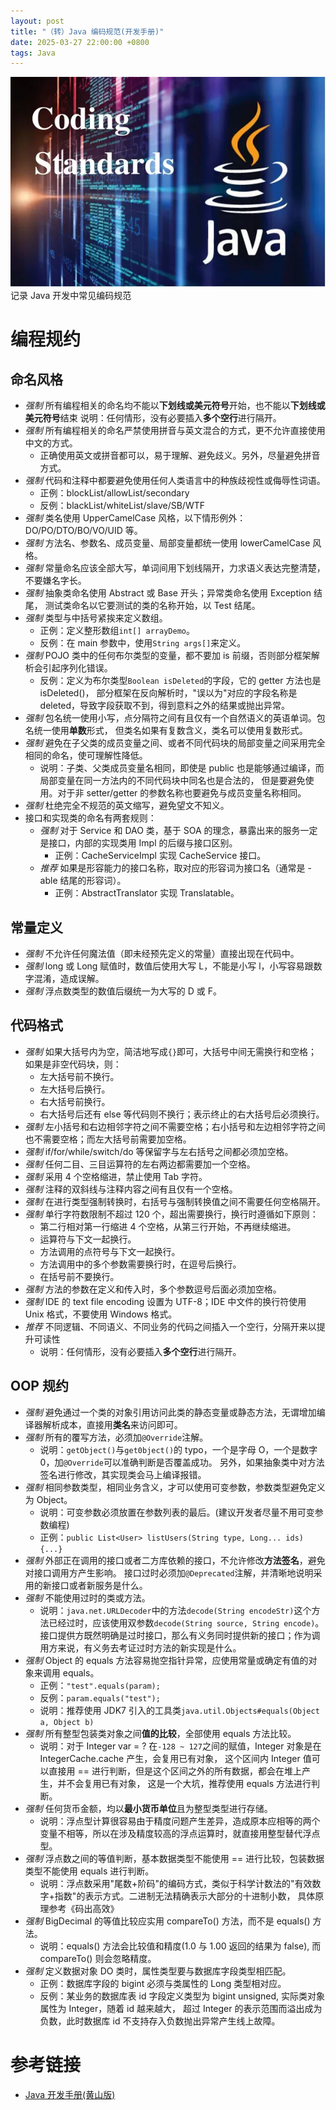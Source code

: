```yaml
---
layout: post
title: "（转）Java 编码规范(开发手册)"
date: 2025-03-27 22:00:00 +0800
tags: Java
---
```


![Java Develop Standard](/assets/images/2025-03-27-Java_Standard_1.webp)
记录 Java 开发中常见编码规范

# 编程规约

## 命名风格

- _强制_ 所有编程相关的命名均不能以**下划线或美元符号**开始，也不能以**下划线或美元符号**结束
  说明：任何情形，没有必要插入**多个空行**进行隔开。
- _强制_ 所有编程相关的命名严禁使用拼音与英文混合的方式，更不允许直接使用中文的方式。
  - 正确使用英文或拼音都可以，易于理解、避免歧义。另外，尽量避免拼音方式。
- _强制_ 代码和注释中都要避免使用任何人类语言中的种族歧视性或侮辱性词语。
  - 正例：blockList/allowList/secondary
  - 反例：blackList/whiteList/slave/SB/WTF
- _强制_ 类名使用 UpperCamelCase 风格，以下情形例外：DO/PO/DTO/BO/VO/UID 等。
- _强制_ 方法名、参数名、成员变量、局部变量都统一使用 lowerCamelCase 风格。
- _强制_ 常量命名应该全部大写，单词间用下划线隔开，力求语义表达完整清楚，不要嫌名字长。
- _强制_ 抽象类命名使用 Abstract 或 Base 开头；异常类命名使用 Exception 结尾，
  测试类命名以它要测试的类的名称开始，以 Test 结尾。
- _强制_ 类型与中括号紧挨来定义数组。
  - 正例：定义整形数组`int[] arrayDemo`。
  - 反例：在 main 参数中，使用`String args[]`来定义。
- _强制_ POJO 类中的任何布尔类型的变量，都不要加 is 前缀，否则部分框架解析会引起序列化错误。
  - 反例：定义为布尔类型`Boolean isDeleted`的字段，它的 getter 方法也是 isDeleted()，
    部分框架在反向解析时，"误以为"对应的字段名称是 deleted，导致字段获取不到，得到意料之外的结果或抛出异常。
- _强制_ 包名统一使用小写，点分隔符之间有且仅有一个自然语义的英语单词。包名统一使用**单数**形式，
  但类名如果有复数含义，类名可以使用复数形式。
- _强制_ 避免在子父类的成员变量之间、或者不同代码块的局部变量之间采用完全相同的命名，使可理解性降低。
  - 说明：子类、父类成员变量名相同，即使是 public 也是能够通过编译，而局部变量在同一方法内的不同代码块中同名也是合法的，
    但是要避免使用。对于非 setter/getter 的参数名称也要避免与成员变量名称相同。
- _强制_ 杜绝完全不规范的英文缩写，避免望文不知义。
- 接口和实现类的命名有两套规则：
  - _强制_ 对于 Service 和 DAO 类，基于 SOA 的理念，暴露出来的服务一定是接口，内部的实现类用 Impl 的后缀与接口区别。
    - 正例：CacheServiceImpl 实现 CacheService 接口。
  - _推荐_ 如果是形容能力的接口名称，取对应的形容词为接口名（通常是 -able 结尾的形容词）。
    - 正例：AbstractTranslator 实现 Translatable。

## 常量定义

- _强制_ 不允许任何魔法值（即未经预先定义的常量）直接出现在代码中。
- _强制_ long 或 Long 赋值时，数值后使用大写 L，不能是小写 l，小写容易跟数字混淆，造成误解。
- _强制_ 浮点数类型的数值后缀统一为大写的 D 或 F。

## 代码格式

- _强制_ 如果大括号内为空，简洁地写成`{}`即可，大括号中间无需换行和空格；如果是非空代码块，则：
  - 左大括号前不换行。
  - 左大括号后换行。
  - 右大括号前换行。
  - 右大括号后还有 else 等代码则不换行；表示终止的右大括号后必须换行。
- _强制_ 左小括号和右边相邻字符之间不需要空格；右小括号和左边相邻字符之间也不需要空格；而左大括号前需要加空格。
- _强制_ if/for/while/switch/do 等保留字与左右括号之间都必须加空格。
- _强制_ 任何二目、三目运算符的左右两边都需要加一个空格。
- _强制_ 采用 4 个空格缩进，禁止使用 Tab 字符。
- _强制_ 注释的双斜线与注释内容之间有且仅有一个空格。
- _强制_ 在进行类型强制转换时，右括号与强制转换值之间不需要任何空格隔开。
- _强制_ 单行字符数限制不超过 120 个，超出需要换行，换行时遵循如下原则：
  - 第二行相对第一行缩进 4 个空格，从第三行开始，不再继续缩进。
  - 运算符与下文一起换行。
  - 方法调用的点符号与下文一起换行。
  - 方法调用中的多个参数需要换行时，在逗号后换行。
  - 在括号前不要换行。
- _强制_ 方法的参数在定义和传入时，多个参数逗号后面必须加空格。
- _强制_ IDE 的 text file encoding 设置为 UTF-8；IDE 中文件的换行符使用 Unix 格式，不要使用 Windows 格式。
- _推荐_ 不同逻辑、不同语义、不同业务的代码之间插入一个空行，分隔开来以提升可读性
  - 说明：任何情形，没有必要插入**多个空行**进行隔开。

## OOP 规约

- _强制_ 避免通过一个类的对象引用访问此类的静态变量或静态方法，无谓增加编译器解析成本，直接用**类名**来访问即可。
- _强制_ 所有的覆写方法，必须加`@Override`注解。
  - 说明：`getObject()`与`get0bject()`的 typo，一个是字母 O，一个是数字 0，加`@Override`可以准确判断是否覆盖成功。
    另外，如果抽象类中对方法签名进行修改，其实现类会马上编译报错。
- _强制_ 相同参数类型，相同业务含义，才可以使用可变参数，参数类型避免定义为 Object。
  - 说明：可变参数必须放置在参数列表的最后。(建议开发者尽量不用可变参数编程)
  - 正例：`public List<User> listUsers(String type, Long... ids) {...}`
- _强制_ 外部正在调用的接口或者二方库依赖的接口，不允许修改**方法签名**，避免对接口调用方产生影响。
  接口过时必须加`@Deprecated`注解，并清晰地说明采用的新接口或者新服务是什么。
- _强制_ 不能使用过时的类或方法。
  - 说明：`java.net.URLDecoder`中的方法`decode(String encodeStr)`这个方法已经过时，应该使用双参数`decode(String source, String encode)`。
    接口提供方既然明确是过时接口，那么有义务同时提供新的接口；作为调用方来说，有义务去考证过时方法的新实现是什么。
- _强制_ Object 的 equals 方法容易抛空指针异常，应使用常量或确定有值的对象来调用 equals。
  - 正例：`"test".equals(param);`
  - 反例：`param.equals("test");`
  - 说明：推荐使用 JDK7 引入的工具类`java.util.Objects#equals(Object a, Object b)`
- _强制_ 所有整型包装类对象之间**值的比较**，全部使用 equals 方法比较。
  - 说明：对于 Integer var = ? 在`-128 ~ 127`之间的赋值，Integer 对象是在 IntegerCache.cache 产生，会复用已有对象，
    这个区间内 Integer 值可以直接用 == 进行判断，但是这个区间之外的所有数据，都会在堆上产生，并不会复用已有对象，
    这是一个大坑，推荐使用 equals 方法进行判断。
- _强制_ 任何货币金额，均以**最小货币单位**且为整型类型进行存储。
  - 说明：浮点型计算很容易由于精度问题产生差异，造成原本应相等的两个变量不相等，所以在涉及精度较高的浮点运算时，就直接用整型替代浮点型。
- _强制_ 浮点数之间的等值判断，基本数据类型不能使用 == 进行比较，包装数据类型不能使用 equals 进行判断。
  - 说明：浮点数采用"尾数+阶码"的编码方式，类似于科学计数法的"有效数字+指数"的表示方式。二进制无法精确表示大部分的十进制小数，
    具体原理参考《码出高效》
- _强制_ BigDecimal 的等值比较应实用 compareTo() 方法，而不是 equals() 方法。
  - 说明：equals() 方法会比较值和精度(1.0 与 1.00 返回的结果为 false), 而 compareTo() 则会忽略精度。
- _强制_ 定义数据对象 DO 类时，属性类型要与数据库字段类型相匹配。
  - 正例：数据库字段的 bigint 必须与类属性的 Long 类型相对应。
  - 反例：某业务的数据库表 id 字段定义类型为 bigint unsigned, 实际类对象属性为 Integer，随着 id 越来越大，
    超过 Integer 的表示范围而溢出成为负数，此时数据库 id 不支持存入负数抛出异常产生线上故障。

# 参考链接

- [Java 开发手册(黄山版)](<https://github.com/alibaba/p3c/blob/master/Java%E5%BC%80%E5%8F%91%E6%89%8B%E5%86%8C(%E9%BB%84%E5%B1%B1%E7%89%88).pdf>)
